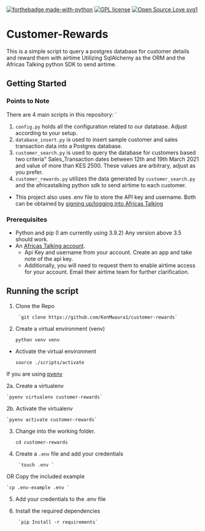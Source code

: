 [![forthebadge made-with-python](http://ForTheBadge.com/images/badges/made-with-python.svg)](https://www.python.org/)
[![GPL license](https://img.shields.io/badge/License-GPL-blue.svg)](http://perso.crans.org/besson/LICENSE.html)
[![Open Source Love svg1](https://badges.frapsoft.com/os/v1/open-source.svg?v=103)](https://github.com/ellerbrock/open-source-badges/)
# Customer-Rewards
This is a simple script to query a postgres database for customer details and reward them with airtime
Utilizing SqlAlchemy as the ORM and the Africas Talking python SDK to send airtime. 

## Getting Started
### Points to Note 
There are 4 main scripts in this repository: `
1. `config.py` holds all the configuration related to our database. Adjust according to your setup. 
2. `database_insert.py`  is used to insert sample customer and sales transaction data into a Postgres database.
3. `customer_search.py` is used to query the database for customers based two criteria"
    Sales_Transaction dates between 12th and 19th March 2021 and value of more than KES 2500. 
   These values are arbitrary, adjust as you prefer.
4. `customer_rewards.py` utilizes the data generated by `customer_search.py`  and the africastalking python
sdk to send airtime to each customer.
- This project also uses .env file to store the API key and username.
   Both can be obtained by [signing up/logging into Africas Talking](https://www.account.africastalking.com/)
 
### Prerequisites 
- Python and pip (I am currently using 3.9.2) Any version above 3.5 should work.
- An [Africas Talking account](https://account.africastalking.com/auth/register/).
    - Api Key and username from your account. Create an app and take note of the api key.
    - Additionally, you will need to request them to enable airtime access for your account. 
    Email their airtime team for further clarification. 
      
## Running the script 
1. Clone the Repo
   
        `git clone https://github.com/KenMwaura1/customer-rewards`
2. Create a virtual environment (venv)

   `python venv venv`

  - Activate the virtual environment

      `source ./scripts/activate`

If you are using [pyenv](https://github.com/pyenv/pyenv)   

2a. Create a virtualenv 

    `pyenv virtualenv customer-rewards`
2b. Activate the virtualenv 

    `pyenv activate customer-rewards`

3. Change into the working folder. 
   
    `cd customer-rewards`
   
4. Create a `.env` file and add your credentials
   
        `touch .env `

OR Copy the included example

    `cp .env-example .env `
5. Add your credentials to the .env file

6. Install the required dependencies

        `pip Install -r requirements`